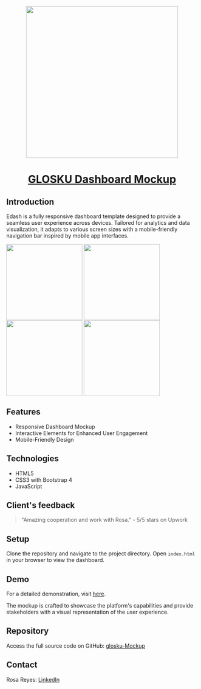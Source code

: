 <p align="center">
  <a href="https://brooklyn-burger-web.vercel.app/">
    <img src='https://github.com/rosareyes/glosku/assets/63470281/08b3bb9a-4157-4b60-9616-50cb986c1f45' height='400px'>
    <h1 align="center">GLOSKU Dashboard Mockup</h1>
  </a>
</p>

## Introduction
Edash is a fully responsive dashboard template designed to provide a seamless user experience across devices. Tailored for analytics and data visualization, it adapts to various screen sizes with a mobile-friendly navigation bar inspired by mobile app interfaces.

<img align='center' src='https://github.com/rosareyes/glosku/assets/63470281/7e36e32b-4f2f-40fa-ba4a-493833da0d30' height='200px'>
<img align='center' src='https://github.com/rosareyes/glosku/assets/63470281/876d6689-ce37-4a1d-a16f-8d49038f24c3' height='200px'>
<img align='center' src='https://github.com/rosareyes/glosku/assets/63470281/77c46674-82c4-419f-8cde-8dd42db524de' height='200px'>
<img align='center' src='https://github.com/rosareyes/glosku/assets/63470281/d48a2fe0-ae9a-4b2d-bfed-e0f6a0dc7042' height='200px'>


## Features
- Responsive Dashboard Mockup
- Interactive Elements for Enhanced User Engagement
- Mobile-Friendly Design

## Technologies
- HTML5
- CSS3 with Bootstrap 4
- JavaScript

## Client's feedback
> "Amazing cooperation and work with Rosa." - 5/5 stars on Upwork

## Setup
Clone the repository and navigate to the project directory. Open `index.html` in your browser to view the dashboard.

## Demo
For a detailed demonstration, visit [here](https://glosku-project.netlify.app/).

The mockup is crafted to showcase the platform's capabilities and provide stakeholders with a visual representation of the user experience.

## Repository
Access the full source code on GitHub: [glosku-Mockup](https://github.com/rosareyes/glosku/)

## Contact

Rosa Reyes: [LinkedIn](https://www.linkedin.com/in/rosaareyesc/)
